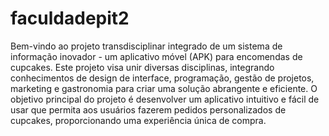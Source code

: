 # faculdadepit2
Bem-vindo ao projeto transdisciplinar integrado de um sistema de informação inovador - um aplicativo móvel (APK) para encomendas de cupcakes. Este projeto visa unir diversas disciplinas, integrando conhecimentos de design de interface, programação, gestão de projetos, marketing e gastronomia para criar uma solução abrangente e eficiente.
O objetivo principal do projeto é desenvolver um aplicativo intuitivo e fácil de usar que permita aos usuários fazerem pedidos personalizados de cupcakes, proporcionando uma experiência única de compra.
